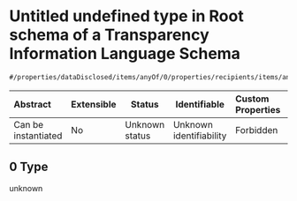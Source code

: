 # Untitled undefined type in Root schema of a Transparency Information Language Schema

```txt
#/properties/dataDisclosed/items/anyOf/0/properties/recipients/items/anyOf/1#/properties/dataDisclosed/items/anyOf/0/properties/recipients/items/anyOf/1/examples/0
```




| Abstract            | Extensible | Status         | Identifiable            | Custom Properties | Additional Properties | Access Restrictions | Defined In                                                           |
| :------------------ | ---------- | -------------- | ----------------------- | :---------------- | --------------------- | ------------------- | -------------------------------------------------------------------- |
| Can be instantiated | No         | Unknown status | Unknown identifiability | Forbidden         | Allowed               | none                | [tilt-schema.json\*](../out/tilt-schema.json "open original schema") |

## 0 Type

unknown
